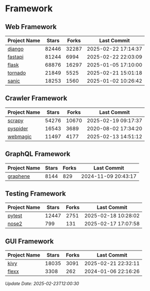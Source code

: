 # Framework

## Web Framework
| Project Name | Stars | Forks | Last Commit |
| ------------ | ----- | ----- | ----------- |
| [django](https://github.com/django/django) | 82446 | 32287 | 2025-02-22 17:14:37 |
| [fastapi](https://github.com/fastapi/fastapi) | 81244 | 6994 | 2025-02-22 22:03:09 |
| [flask](https://github.com/pallets/flask) | 68876 | 16297 | 2025-01-05 17:10:00 |
| [tornado](https://github.com/tornadoweb/tornado) | 21849 | 5525 | 2025-02-21 15:01:18 |
| [sanic](https://github.com/sanic-org/sanic) | 18253 | 1560 | 2025-01-02 10:26:42 |

## Crawler Framework
| Project Name | Stars | Forks | Last Commit |
| ------------ | ----- | ----- | ----------- |
| [scrapy](https://github.com/scrapy/scrapy) | 54276 | 10670 | 2025-02-19 09:17:37 |
| [pyspider](https://github.com/binux/pyspider) | 16543 | 3689 | 2020-08-02 17:34:20 |
| [webmagic](https://github.com/code4craft/webmagic) | 11497 | 4177 | 2025-02-13 14:51:12 |

## GraphQL Framework
| Project Name | Stars | Forks | Last Commit |
| ------------ | ----- | ----- | ----------- |
| [graphene](https://github.com/graphql-python/graphene) | 8144 | 829 | 2024-11-09 20:43:17 |

## Testing Framework
| Project Name | Stars | Forks | Last Commit |
| ------------ | ----- | ----- | ----------- |
| [pytest](https://github.com/pytest-dev/pytest) | 12447 | 2751 | 2025-02-18 10:28:02 |
| [nose2](https://github.com/nose-devs/nose2) | 799 | 131 | 2025-02-17 17:07:58 |

## GUI Framework
| Project Name | Stars | Forks | Last Commit |
| ------------ | ----- | ----- | ----------- |
| [kivy](https://github.com/kivy/kivy) | 18035 | 3091 | 2025-02-21 22:32:11 |
| [flexx](https://github.com/flexxui/flexx) | 3308 | 262 | 2024-01-06 22:16:26 |

*Update Date: 2025-02-23T12:00:30*